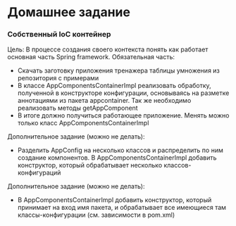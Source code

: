 # Домашнее задание
### Собственный IoC контейнер

Цель: В процессе создания своего контекста понять как работает основная часть Spring framework.
Обязательная часть:

- Скачать заготовку приложения тренажера таблицы умножения из репозитория с примерами
- В классе AppComponentsContainerImpl реализовать обработку, полученной в конструкторе конфигурации, основываясь на разметке аннотациями из пакета appcontainer.
Так же необходимо реализовать методы getAppComponent
- В итоге должно получиться работающее приложение. Менять можно только
класс AppComponentsContainerImpl
    
Дополнительное задание (можно не делать):
- Разделить AppConfig на несколько классов и распределить по ним создание компонентов. В AppComponentsContainerImpl добавить конструктор, который обрабатывает несколько классов-конфигураций

Дополнительное задание (можно не делать):
- В AppComponentsContainerImpl добавить конструктор, который принимает на вход имя пакета, и обрабатывает все имеющиеся там классы-конфигурации (см. зависимости в pom.xml)
